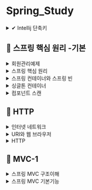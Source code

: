 
# Spring_Study
<details>

<summary> ✔ Intellij 단축키 </summary>
<div markdown="1">

#### Preferences->  `Crtl + Akt + S `
#### refactor -> ` Crtl + Alt + M `
#### getter setter -> `Alt + insert `
#### create new Test -> ` Crtl + Shift + T `
#### static import -> `Alt + Enter `
#### 변수 이름 한번에 바꾸기 -> ` Shift + F6 `
#### 실행 -> ` Crtl + Shift + F10 `
#### 주석처리 ` Crtl + / `
#### method명 출력  `soutm`
#### 변수명 출력  `sout`
#### 코드복사  'Crtl + d'
#### 바로 다음줄로  'Crtl + Shift + Enter'
#### 인라인 ``

</div>
</details>

## 📒 스프링 핵심 원리 -기본

<details>

<summary> 회원관리예제 </summary>
<div markdown="1">

## 📕 회원관리 예제 - 백엔드 개발
- 비즈니스 요구사항 정리
- 회원 도메인과 리포지토리 만들기
- 회원 리포지토리 테스트 케이스 작성
- 회원 서비스 개발
- 회원 서비스 테스트

#### 💡 비즈니스 요구사항 정리
- 데이터: 회원ID, 이름
- 기능: 회원 등록, 조회
- 아직 데이터 저장소가 선정되지 않음

- 아직 데이터 저장소가 선정되지 않아서, 우선 인터페이스로 구현 클래스를 변경할 수 있도록 설계

#### 1️⃣ 회원 도메인과 리포지토리 만들기
##### 회원 객체
[SourceCode](src/main/java/hello/hellospring/domain/Member.java)

##### 회원 리포지토리 인터페이스
[SourceCode](src/main/java/hello/hellospring/repository/MemberRepository.java)

##### 회원 리포지토리 메모리 구현체
[SourceCode](src/main/java/hello/hellospring/repository/MemoryMemberRepository.java)

#### 2️⃣ 회원 리포지토리 테이스 케이스 작성
- JUnit이라는 프레임워크로 테스트를 실행

##### 회원 리포지토리 메모리 구현체 테스트

` src/test/java ` 하위 폴더를 생성.

[SourceCode](src/test/java/hello/hellospring/repository/MemoryMembeRepositoryTest.java)

##### ` @AfterEach `
- 한번에 여러 테스트를 실행하면 메모리 DB에 직전 테스트의 결과가 남아 다음 테스트가 실패할 가능성이 있다.
- 각 테스트가 종료될때 마다 메모리 DB에 저장된 데이터를 삭제한다.
- 테스트는 각각 독립적으로 실행되어야 한다. 테스트 순서에 의존관계가 있는 것은 좋은 테스트가 아니다.

#### 3️⃣ 회원 서비스 개발
[SourceCode](src/main/java/hello/hellospring/service/MemberService.java)

#### 4️⃣ 회원서비스 테스트
- 기존에는 회원 서비스가 메모리 회원 리포지토리를 직접 생성하게함.

``` JAVA
public class MemberService {
  private final MemberRepository memberRepository = new MemoryMemberRepository();
}
```

- 회원 서비스 코드를 DI 가능하게 변경.

``` JAVA
public class MemberService {
    private final MemberRepository memberRepository;
    public MemberService(MemberRepository memberRepository) {
        this.memberRepository = memberRepository;
    }
 ...
}
```

##### 회원 서비스 테스트
[SourceCode](src/test/java/hello/hellospring/service/MemberServiceTest.java)

##### ` @AfterEach `
- 각 테스트 실행전에 호출.
- 테스트가 서로 영향이 없도록 항상 새로운 객체를 생성하고, 의존관계도 새로 맺어준다.

## 📒 스프링 빈과 의존관계

- 컴포넌트 스캔과 자동 의존관계 설정
- 자바 코드로 직접 스프링 빈 등록하기

- 생성자에 `@Autowired`가 있으면 스프링이 연관된 객체를 스프링 컨테이너에서 찾아서 넣어준다.
  - DI: 객체 의존관계를 외부에서 넣어주는 거, 의존성 주입
  
 > HelloController는 스프링이 제공하는 컨트롤러여서 스프링 빈으로 자동 등록된다.
 > `@Controller`가 있으면 자동 등록됨
 
 #### 스프링 빈을 등록하는 2가지 방법
 - 컴포넌트 스캔과 자동 의존관계 설정
 - 자바 코드로 직접 스프링 빈 등록하기
 
 #### 컴포넌트 스캔 원리
 - `@Componet` 애노테이션이 있으면 스프링 빈으로 자동 등록된다.
 - `@Controller` 컨트롤러가 스프링 빈으로 자동 등록된 이유도 컴포넌트 스캔때문이다.
 
- `@Component`를 포함하는 다음 애노테이션도 스프링 빈으로 자동 등록된다.
    - `@Controller`
    - `@Service`
    - `@Repository`
    
   
## 📗 회원 관리 예제- 웹 MVC 개발

- 회원 웹 기능 - 홈 화면 추가
- 회원 웹 기능 - 등록
- 회원 웹 기능 - 조회

#### 1️⃣ 회원 웹 기능 - 홈 화면 추가
- 홈 컨트롤러 추가

[SourceCode](src/main/java/hello/hellospring/controller/HomeController.java)

- 회원 관리용 홈

[SourceCodde](src/main/resources/templates/home.html)

> 컨트롤러가 정적 파일보다 우선순위가 높다.

#### 2️⃣ 회원 웹 기능 - 등록, 조회

- 회원 등록, 조회 폼 컨트롤러

[SourceCode](src/main/java/hello/hellospring/controller/MemberController.java)

- 회원 등록 폼 HTML

[SourceCode](src/main/resources/templates/members/createMemberForm.html)

- 회원 리스트 HTML
[SourceCode](src/main/resources/templates/members/memberList.html)

## 📘 AOP
- AOP가 필요한 상황
> ex) 모든 메소드의 호출 시간을 측정하고 싶은경우

![image](https://user-images.githubusercontent.com/87464750/178098701-7b8dddbd-538d-4010-91b2-733e2d0b8ead.png)

💡 문제
- 회원가입 회원 조회에 시간을 측정하는 기능은 핵심 관심 사항이 아니다.
- 시간을 측정하는 로직은 공통 관심 사항이다.
- 시간을 측정하는 로직과 핵심 비즈니스의 로직이 섞여서 유지보수가 어렵다.
- 시간을 측정하는 로직을 별도의 공통 로직으로 만들기 매우 어렵다.
- 시간을 측정하는 로직을 변경할 때 모든 로직을 찾아가면서 변경해야 한다.

### AOP 적용
- AOP: Aspect Oriented Programming
- 공통 관심 사함 VS 핵심 관심 사항 분리

![image](https://user-images.githubusercontent.com/87464750/178098776-00c888de-8b5b-49c1-a897-8e27f8b9a2b7.png)

💡 해결
- 회원가입, 회원 조회 등 핵심 관심사항과 시간을 측정하는 공통 관심 사항을 분리한다.
- 시간을 측정하는 로직을 별도의 공통 로직으로 만들었다.
- 핵심 관심 사항을 깔끔하게 유지할 수 있다.
- 변경이 필요하면 이 로직만 변경하면 된다.
- 원하는 적용 대상을 선택할 수 있다.

### 스프링의 AOP 동작 방식 설명
#### AOP 적용 전 의존관계
![image](https://user-images.githubusercontent.com/87464750/178098893-774f41cf-b738-49d4-ba2b-fc4d2213b239.png)

#### AOP 적용 후 의존관계
![image](https://user-images.githubusercontent.com/87464750/178098909-766e8001-919b-4890-a04f-e507bf1fa265.png)

#### AOP 적용 전 전체 그림
![image](https://user-images.githubusercontent.com/87464750/178098921-90c6c214-4cc0-47f9-97f9-1403f4b1f625.png)

#### AOP 적용 후 전체 그림
![image](https://user-images.githubusercontent.com/87464750/178098934-a992a071-6cac-482c-8a37-d324b7f51dbb.png)

> 실제 Proxy가 주입되는지 콘솔에 출력해서 확인하기


</div>
</details>

<details>

<summary>  스프링 핵심 원리 </summary>
<div markdown="1">

<details>
  <summary> 💡 스프링이란? </summary>
  <div markdonw = "2">
  
### 스프링 프레임워크
- `핵심 기술` : 스프링 DI 컨테이너, AOP, 이벤트, 기타
- `웹 기술` : 스프링 MVC, 스프링 WebFlux
- `데이터 접근 기술` : 트랜잭션, JDBC, ORM 지원, XML 지원
- `기술 통합` : 캐시, 이메일, 원격접근, 스케줄링
- `테스트` : 스프링 기반 테스트 지원
- `언어` : 코틀린, 그루비
- 최근에는 스프링 부트를 통해서 스프링 프레임워크의 기술들을 편라하게 사용

### 스프링 부트
- 스프링을 편리하게 사용할 수 있도록 지원, 최근에는 기본으로 사용
- 단독으로 실행할 수 있는 스프링 애플리케이션을 쉽게 생성
- Tomcat 같은 웹 서버를 내장해서 별도의 웹 서버를 설치하지 않아도 됨
- 손쉬운 빌드 구성을 위한 starter 종속성 제공
- 스프링과 3rd parth(외부) 라이브러리 자동 구성
- 메트릭, 상태 확인, 외부 구성 같은 프로덕션 준비 기능 제공
- 관례에 의한 간결한 설정

### 스프링의 핵심
- 스프링은 자바 언어 기반의 프레임워크
- 자바 언어의 가장 큰 특징 
      - 객체 지향 언어
- 스프링은 객체 지향 언어가 가진 강력한 특성을 살려내는 프레임워크
- 스프링은 좋은 객체 지향 애플리케이션을 개발할 수 있게 도와주는 프레임워크

### 스프링과 객체 지향
- 다형성이 가장 중요하다
- 스프링은 다형성을 극대화해서 이용할 수 있게 도와준다.
- 스프링에서 이야기하는 제어의 역전(IoC), 의존관계 주입(DI)은 다형성을 활용해서 역할과 구현을 편리하게 다룰 수 있도록 지원한다.
- 스프링을 사용하면 구현을 편리하게 변경할 수 있다.

  </div>
</details>

<details>
  <summary> 💡 SOLID </summary>
  <div markdonw = "2">
  
## SOLID
- 클린코드로 유명한 로버트 마틴이 좋은 객체 지향 설계의 5가지 원칙을 정리

```
SRP: 단일 책임 원칙(single responsibility principle)
OCP: 개방-폐쇄 원칙 (Open/closed principle)
LSP: 리스코프 치환 원칙 (Liskov substitution principle)
ISP: 인터페이스 분리 원칙 (Interface segregation principle)
DIP: 의존관계 역전 원칙 (Dependency inversion principle) 
```

### 1️⃣ SRP 단일 책임 원칙
- 한 클래스는 하나의 책임만 가져야 한다.
- 하나의 책임이라는 것은 모호하다.
    - 클 수 있고, 작을 수 있다.
    - 문맥과 상황에 따라 다르다.
- 중요한 기준은 변경이다. 변경이 있을때 파급효과가 적으면 단일 책임 원칙을 잘 따른 것
> ex) UI 변경, 객체의 생성과 사용을 분리

### 2️⃣ OCP 개방-폐쇄 원칙
- 소프트웨어 요소는 확장에는 열려 있으나 변경에는 닫혀 있어야 한다.
- 다형성을 활용.
- 인터페이스를 구현한 새로운 클래스 하나 만들어서 새로운 기능을 구현.
- 역할과 구현의 분리 생각.

``` JAVA
public class MemberService {
  private MemberRepository memberRepository = new MemoryMemberRepository();
}
```

``` JAVA
public class MemberService {
// private MemberRepository memberRepository = new MemoryMemberRepository();
   private MemberRepository memberRepository = new JdbcMemberRepository();
}
```

❗ 문제점
- MemberService 클라이언트가 구현 클래스를 직접 선택
    - MemberRepository m = new MemoryMemberRepository(); //기존 코드
    - MemberRepository m = new JdbcMemberRepository(); //변경 코드
- 구현 객체를 변경하려면 클라이언트 코드를 변경해야 한다.
- 다형성을 사용했지만 OCP 원칙을 지킬 수 없다.
- 해결방법: 객체를 생성하고, 연관관계를 맺어주는 별도의 조립, 설정자가 필요하다.

### 3️⃣ LSP 리스크프 치환 원칙
- 프로그램의 객체는 프로그램의 정확성을 깨뜨리지 않으면서 하위 타입의 인스턴스로 바꿀 수 있어야 한다.
- 다형성에서 하위 클래스는 인터페이스 규약을 다 지켜야 한다는 것, 다형성을 지원하기 위한 원칙, 인테페이스를 구현한 구현체는 믿고 사용하려면 이 원칙이 필요.
> ex) 자동차 인터페이스의 엑셀은 앞으로 가라는 기능, 뒤로 가게 구현하면 LSP 위반, 느리더라도 앞으로 가야함.

### 4️⃣ ISP 인터페이스 분리 원칙
- 특정 클라이언트를 위한 인터페이스 여러 개가 범용 인터페이스 하나보다 낫다.
- 자동차 인터페이스 -> 운전 인터페이스, 정비 인터페이스로 분리
- 사용자 클라이언트 -> 운전자 클라이언트, 정비사 클라이언트로 분리
- 분리하면 정비 인터펭스 자체가 변해도 운전자 클라이언트에 영향을 주지 않음
- 인터페이스가 명확해지고, 대체 가능성이 높아진다.

### 5️⃣ DIP 의존관계 역전 원칙
- 프로그래머는 `추상화에 의존해야지, 구체화에 의존하면 안된다.` 의존성 주입은 이 원칙을 따르는 방법 중 하나이다.
- 구현 클래스에 의존하지 말고, 인터페이스에 의존.

❗ DIP 위반
- OCP에서 설명한 MemberService는 인터페이스에 의존하지만, 구현 클래스도 동시에 의존한다.
- 위반

## ✔ 정리
- 객체 지향의 핵심은 다형성
- 다형성만으로는 쉽게 부품을 갈아 끼우듯이 개발할 수 없다.
- 다형성만으로는 구현 객체를 변경할 때 클라이언트 코드도 함께 변경된다.
- 다형성만으로는 OCP, DIP를 지킬 수 없다.
- 뭔가 더 필요하다.

#### 스프링
- 스프링은 다음 기술로 OCP, DIP를 가능하게 지원
  - DI 의존관계, 의존성 주입
  - DI 컨테이너 제공
- 클라이언트 코드 변경업쇼이 기능 확장
- 쉽게 부품을 교체하듯 개발가능

  </div>
</details>
  

</div>
</details>

<details>

<summary>  스프링 컨테이너와 스프링 빈 </summary>
<div markdown="1">

## 스프링 컨테이너 생성

``` JAVA
//스프링 컨테이너 생성
ApplicationContext applicationContext = new AnnotationConfigApplicationContext(AppConfig.class);
```

- `ApplicationContext`를 스프링 컨테이너라 한다.
- `ApplicationContext`는 인터페이스다.
- 스프링 컨테이너는 XML을 기반으로 만들 수 있고, 애노테이션 기반의 자바 설정 클래스로 만들 수 있다.
- [AppConfig](core/src/main/java/hello/core/AppConfig.java)를 사용했던 방식이 애노테이션 기반의 자바 설정 클래스로 스프링 컨테이너를 만든것이다.

> 스프링 컨테이너를 부를 때 `BeanFactory`, `ApplicationContext`로 구분해서 이야기한다. 일반적으로 `ApplicationContext`를 스프링 컨테이너라고 한다.

## 스프링 컨테이너의 생성 과정
#### 1️⃣ 스프링 컨테이너 생성

![image](https://user-images.githubusercontent.com/87464750/180954942-529ce696-5144-45aa-a63f-b770c7d60214.png)

- `new AnnotationConfigApplicationContext(AppConfig.class)`
- 스프링 컨테이너를 생성할 때는 구성 정보를 지정해주어야 한다.
- 여기서는 `AppConfig.class`를 구성 정보로 지정했다.

#### 2️⃣ 스프링 빈 등록

![image](https://user-images.githubusercontent.com/87464750/180955502-f7bebbbc-c389-4674-b186-15aa8b8e71e3.png)

- 스프링 컨테이너는 파라미터로 넘어온 설정 클래스 정보를 사용해서 스프링 빈을 등록한다.

##### 빈 이름
- 빈 이름은 메서드 이름을 사용한다.
- 빈 이름을 직접 부여할수도 있다.
   - ` @Bean(name = "직접 부여할 이름") `
 
❗ 주의: 빈 이름은 항상 다른 이름을 부여해야 한다. 같은 이름을 부여하면, 다른 빈이 무시되거나, 기존 빈을 덮어버리거나 설정에 따라 오류가 발생한다.

#### 3️⃣ 스프링 빈 의존관계 설정 - 준비

![image](https://user-images.githubusercontent.com/87464750/180956281-7ee456c1-9fea-4aa7-84db-c05b16249ad9.png)

#### 4️⃣ 스프링 빈 의존관계 설정 - 완료

![image](https://user-images.githubusercontent.com/87464750/180956377-78caf41e-4b05-4901-8553-ec8e1fb6e236.png)

- 스프링 컨테이너는 설정 정보를 참고해서 의존관계를 주입(DI)한다.
- 단순히 자바 코드를 호출하는 것 같지만, 차이가 있다.

> 스프링 빈을 생성하고, 주입하는 단계가 나누어져 있다. 그런데 이렇게 자바 코드로 스프링 빈을 등록하면 생성자를 호출하면서 의존관계 주입도 한번에 처리된다. 

## 빈 조회
#### 1️⃣ 컨테이너에 등록된 빈 조회
#### 모든 빈 출력하기
- 실행하면 스프링에 등록된 모든 빈 정보를 출력할 수 있다.
- `ac.getBeanDefinitionNames`: 스프링에 등록된 모든 빈 이름을 조회한다.
- `ac.getBean()`: 빈 이름으로 빈 객체(인스턴스)를 조회한다.

#### 애플리케이션 빈 출력하기
- 스프링이 내부에서 사용하는 빈은 제외하고, 내가 등록한 빈만 출력
- 스프링이 내부에서 사용하는 빈은 `getRole()`로 구분할 수 있다.
    - `ROLE_APPLICATION`: 일반적으로 사용자가 정의한 빈
    - `ROLE_INFRASTRUCTURE`: 스프링이 내부에서 사용하는 빈
    
#### 2️⃣ 스프링 빈 조회 -기본
#### 스프링 컨테이너에서 스프링 빈을 찾는 가장 기본적인 조회 방법
- `ac.getBean(빈이름, 타입)`
- `ac.getBean(타입)`
#### 조회 대상 스프링 빈이 없으면 예외 발생
- `NoSuchBeanDefinitionException: No bean named 'XXXX' available

[예제코드](core/src/test/java/hello/core/beanfind/ApplicationContextBasicFindTest.java)

> 구체 타입으로 조회하면 변경시 유연성이 떨어진다.

#### 3️⃣ 스프링 빈 조회 - 동일한 타입이 둘 이상
- 타입으로 조회시 같은 타입의 스프링 빈이 둘 이상이면 오류가 발생한다.
    - 빈이름을 지정
- `ac.getBeanOfType()`을 사용하면 해당 타입의 모든 빈을 조회할 수 있다.

[예제코드](core/src/test/java/hello/core/beanfind/ApplicationContextSameBeanFindTest.java)

#### 4️⃣ 스프링 빈 조회 - 상속관계
- 부모 타입으로 조회하면, 자식 타입도 함께 조회한다.
- 그래서 모든 자바 객체의 최고 부모인 `Object` 타입으로 조회하면, 모든 스프링 빈을 조회한다.

![image](https://user-images.githubusercontent.com/87464750/180959446-881e33e5-3221-4fe0-9814-b01e5c4b351a.png)

[예제코드](core/src/test/java/hello/core/beanfind/ApplicationContextExtendsFindTest.java)

## BeanFactory와 ApplicationContext
![image](https://user-images.githubusercontent.com/87464750/180959790-b12c67d7-87a7-40e8-b441-9249d1d1cf0d.png)

#### BeanFactory
- 스프링 컨테이너의 최상위 인터페이스다.
- 스프링 빈을 관리하고 조회하는 역할을 담당한다.
- `getBean()`을 제공한다.
- 지금까지 우리가 사용했던 대부분의 기능은 BeanFactory가 제공하는 기능이다.

#### ApplicationContext
- BeanFactory 기능을 모다 상속받아서 제공한다.
- 빈을 관리하고 검색하는 기능을 BeanFactory가 제공해주는, 그 둘의 차이는?
- 애플리케이션을 개발할 때는 빈을 관리하고 조회하는 기능은 물론이고, 수 많은 부가기능이 필요하다.

`ApplicationContext`가 제공하는 부가기능
  
![image](https://user-images.githubusercontent.com/87464750/180960514-267a8150-d995-40f3-ab9f-0014f6da1dfd.png)

- 메시지소스를 활용한 국제화 기능
    > 한국에서 들어오면 한국어로, 영어권에서 들어오면 영어로 출력
- 환경변수
    > 로컬, 개발, 운영등을 구분해서 처리
- 애플리케이션 이벤트
    > 이벤트를 발생하고 구독하는 모델을 편리하게 지원
- 편리한 리소스 조회
    > 파일, 클래스패스, 외부 등에서 리소스를 편리하게 조회
    
### 💡 정리
- ApplicationContext는 BeanFactory의 기능을 상속받는다.
- ApplicationContext는 빈 관리기능 + 편리한 부가 기능을 제공한다.
- BeanFactory를 직접 사용할 일은 거의 없다. 부가기능이 포함된 ApplicationContext를 사용한다.
- BeanFactory나 ApplicationContext를 스프링 컨테이너라 한다.


  </div>
</details>

<details>

<summary>  싱글톤 컨테이너 </summary>
<div markdown="1">



#### ❗ `싱글톤 패턴` 문제점
- 싱글톤 패턴을 구현하는 코드 자체가 많이 들어간다.
- 의존관계상 클라이언트가 구체 클래스에 의존한다. -> DIP 위반
- 클라이언트가 구체 클래스에 의존해서 OCP 원칙을 위반할 가능성이 높다.
- 테스트하기가 어렵다.

## 싱글톤 컨테이너
- 스프링 컨테이너는 싱글톤 패턴을 적용하지 않아도, 객체 인스턴스를 싱글톤으로 관리한다.
    - 컨테이너는 객체를 하나만 생성해서 관리.
- 스프링 컨테이너는 싱글톤 컨테이너 역할을 한다.
    - 싱글톤 객체를 생성하고 관리하는 기능을 싱글톤 레지스트리라 한다.
- 스프링 컨테이너의 이런 기능 덕분에 싱글톤 패턴의 모든 단점을 해결하면서 객체를 싱글톤으로 유지할 수 있다.
    - 싱글톤 패턴을 위한 지저분한 코드가 들어가지 않아도 된다
    - DIP, OCP, 테스트, private 생성자로 부터 자유롭게 싱글톤을 사용할 수 있다.
    
 #### 싱글톤 컨테이너 적용 후
 ![image](https://user-images.githubusercontent.com/87464750/181879242-6397b806-31a6-4201-a1bf-ddd69b06111d.png)

> 참고: 스프링 기본 빈 등록 방식은 싱글톤이지만, 싱글톤 방식만 지원하는 것은 아니다. 요청할때 마다 새로운 객체를 생성해서 반환하는 기능도 제공한다.

### ❗ 싱글톤 방식의 주의점
- 싱글톤 패턴이든, 스프링 같은 싱글톤 컨테이너를 사용하든, 객체 인스턴스를 하나만 생성해서 공유하는 싱글톤 방식은 여러 클라이언트가 하나의 객체 인스턴스를 공유하기 때문에 싱글톤 객체는 상태를 stateful하기 설계하면 안된다.
- stateless로 설계해야 한다.
    - 특정 클라이언트에 의존적인 필드가 있으면 안된다.
    - 특정 클라이언트가 값을 변경할 수 있는 필드가 있으면 안된다.
    - 가급적 읽기만 가능해야 한다.
    - 필드 대신에 자바에서 공유되지 않는 지역변수, 파라미터, ThreadLocal 등을 사용해야 한다.
- 스프링 빈의 필드에 공유 값을 설정하면 정말 큰 장애가 발생할 수 있다.

## @Configuration과 바이트코드
- `@Configuration`을 붙이면 바이트코드를 조작하는 CGLIB 기술을 사용해서 싱글톤을 보장.

![image](https://user-images.githubusercontent.com/87464750/181879475-811d6b03-a81b-40ef-a6c7-4de5f96c1426.png)

- 임의의 다른 클래스가 싱글톤이 보장되도록 해줌.


``` JAVA
@Bean
public MemberRepository memberRepository() {
 
 if (memoryMemberRepository가 이미 스프링 컨테이너에 등록되어 있으면?) {
      return 스프링 컨테이너에서 찾아서 반환;
 } else { //스프링 컨테이너에 없으면
      기존 로직을 호출해서 MemoryMemberRepository를 생성하고 스프링 컨테이너에 등록
       return 반환
   }
}
```
- @Bean 이 붙은 메서드마다 이미 스프링 빈이 존재하면 존재하는 빈을 반환하고, 스프링 빈이 없으면 생성해서 스프링 빈으로 등록하고 반환하는 코드가 동적으로 만들어진다.
- 덕분에 싱글톤이 보장된다.

#### ❓ `@Configuration`을 적용하지 않고, `@Bean`만 적용하면?
- 스프링 빈으로 등록되지만, 싱글톤을 보장하지 않는다.
    - 의존관계 주입이 필요해서 메서드를 직접 호출할 때 싱글톤을 보장하지 않는다.

  </div>
</details>

<details>

<summary>  컴포넌트 스캔 </summary>
<div markdown="1">

## 컴포넌트 스캔과 의존관계 자동주입

</br>등록해야 할 스프링 빈이 수십, 수백개가 되면 일일이 등록하기 귀찮고, 설정 정보도 커지고, 누락하는 문제도 발생한다.
그래서 스프링은 설정 정보가 없어도 자동으로 스프링 빈을 등록하는 컴포넌트 스캔이라는 기능을 제공한다.
또, 의존관계도 자동으로 주입하는 `@Autowired` 라는 기능도 제공한다.

[AutoAppConfig](core/src/main/java/hello/core/AutoAppConfig.java)

- 컴포넌트 스캔을 사용하려면 먼저 `@Componentscan` 을 설정 정보에 붙여주어야 한다.
- 기존의 [AppConfig](core/src/main/java/hello/core/AppConfig.java) 와는 다르게 @Bean으로 등록한 클래스가 하나도 없다.

> 참괴 컴포넌트 스캔을 사용하면 `@Configuration`이 붙은 설정 정보도 자동으로 등록되기 때문에, </br> AppConfig, TestConfig 등 앞서 만들어두었던 설정 정보도 함께 등록되고, 실행되어 버린다. </br> 그래서 `excludeFilters`를 이용해서 설정정보는 컴포넌트 스캔 대상에서 제외한다. 보통 설정 정보를 컴포넌트 스캔 대상에서</br> 제외하지는 않지만, 기존 예제 코드를 최대한 남기고 유지하기 위해서 이 방법을 선택

- 컴포넌트 스캔은 이름 그대로 `@Component` 애노테이션이 붙은 클래스를 스캔해서 스프링 빈으로 등록한다.

> `@Configuration`이 컴포넌트 스캔의 대상이 된 이유도 `@Configuration` 소스코드를 열어보면 `@Component` 애노테이션이 붙어있기 때문이다.

- 각 클래스가 컴포넌트 스캔의 대상이 되도록 `@Component` 애노테이션을 붙여준다.
- 이전에 [AppConfig](core/src/main/java/hello/core/AppConfig.java) 에서는 `@Bean`으로 직접 설정 정보를 작성했고, 의존관계도 직접 명시했다. 이제는 설정정보 자체가 없기 때문에, 의존관계 주입도 클래스 안에서 해결해야 한다.
- `@Autowired`는 의존관계를 자동으로 주입해준다.
- `@Autowired`를 사용하면 생성자에서 여러 의존관계도 한번에 주입 받을 수 있다.

#### 1️⃣ @ComponentScan
![image](https://user-images.githubusercontent.com/87464750/181229541-c80cd20e-5b20-420f-a0db-48f1ba63a69c.png)

- `@ComponentScan`은 `@Component`가 붙은 모든 클래스를 스프링 빈으로 등록한다.
- 이때 스프링 빈의 기본 이름은 클래스명을 사용하되 맨 앞글자만 소문자를 사용한다.
    - 빈 이름 기본 전략: MemberServiceImol 클래스 -> memberServiceImpl
    - 빈 이름 직접 지정: 만약 스프링 이름을 직접 지정하고 싶으면 `@Component("memberService2)` 이런식으로 부여하면 된다.
    
#### 2️⃣ @ Autowired 의존관계 자동 주입
![image](https://user-images.githubusercontent.com/87464750/181230105-09acb29e-ddf2-4fed-af29-0401646eef4f.png)

- 생성자에서 `@Autowrired` 를 지정하면, 스프링 컨테이너가 자동으로 해당 스프링 빈을 찾아서 주입한다.
- 이때 기본 조회 전략은 타입이 같은 빈을 찾아서 주입한다.
    - `getBean(MemberRepository.class)` 와 동일하다고 이해하면 됨.
    
![image](https://user-images.githubusercontent.com/87464750/181230368-16c24039-d5af-47f7-a31a-798c8f9a8a7e.png)

- 생성자에 파라미터가 많아도 다 찾아서 자동으로 주입한다.

## 탐색 위치와 기본 스캔 대상
#### 탐색할 위치와 기본 스캔 대상

##### 탐색할 패키지의 시작 위치 지정
- 모든 자바 클래스를 다 컴포넌트 스캔하면 시간이 오래 걸린다. 그래서 꼭 필요한 위치부터 탐색하도록 시작 위치를 지정할 수 있다.

``` JAVA
@ComponentScan(
 basePackages = "hello.core",
}
```

- `basePakages`: 탐색할 패키지의 시작 위치를 지정한다. 이 패키지를 포함해서 하위 패키지를 모두 탐색한다.
    - `basePackages = {"hello.core", "hello.service"}` 이렇게 여러 시작 위치를 지정할 수도 있다.
- `basePackageClasses`: 지정한 클래스의 패키지를 탐색 시작 위치로 지정한다.
- 만약 지정하지 않으면 `@ComponentScan`이 붙은 설정 정보 클래스의 패키지가 시작 위치가 된다.

##### ✔ 권장하는 방법
- 패키지 위치를 지정하지 않고, 설정 정보 클래스의 위치를 프로젝트 최상단에 두는 것.

#### 컴포넌트 스캔 기본 대상
- 컴포넌트 스캔은 `@Component` 뿐만 아니라 다음과 같은 내용도 추가로 대상에 포함된다.
    - `@Component`: 컴포넌트 스캔에서 사용
    - `@Controller`: 스프링 MVC 컨트롤러에서 사용
    - `@Service`: 스프링 비즈니스 로직에서 사용
    - `@Reposiotry`: 스프링 데이터 접근 계층에서 사용
    - `@Configuration`: 스프링 설정 정보에서 사용 
    
## 필터
- `includeFilters` : 컴포넌트 스캔 대상을 추가로 지정한다.
- `excludeFilter`s : 컴포넌트 스캔에서 제외할 대상을 지정한다

#### FilterType 옵션
FilterType은 5가지 옵션이 있다.
- `ANNOTATION`: 기본값, 애노테이션을 인식해서 동작한다.
    - ex) `org.example.SomeAnnotation`
- `ASSIGNABLE_TYPE`: 지정한 타입과 자식 타입을 인식해서 동작한다.
    - `ex) org.example.SomeClass`
- `ASPECTJ`: AspectJ 패턴 사용
    - `ex) org.example..*Service+`
- `REGEX`: 정규 표현식
    - `ex) org\.example\.Default.*`
- `CUSTOM`: TypeFilter 이라는 인터페이스를 구현해서 처리
    - `ex) org.example.MyTypeFilter`
    

  </div>
</details>

## 📘 HTTP
<details>

<summary> 인터넷 네트워크 </summary>
<div markdown="1">

## 📑 IP - 인터넷 프로트콜 역할
- 지정한 IP 주소(IP Address)에 데이터 전달
- 패킷(Packet)이라는 통신 단위로 데이터 전달

#### ❗ IP 프로토콜의 한계
##### 비연결성
- 패킷을 받을 대상이 어뵤거나 서비스 불능 상태여도 패킷 전송
##### 비신뢰성
- 중간에 패킷이 사라진다면?
- 패킷이 순서대로 오지 않는다면?
##### 프로그램 구분
- 같은 IP를 사용하는 서버에서 통신하는 애플리케이션이 둘 이상이면

## 📑 TCP, UDP
#### 인터넷 프로토콜 스택의 4계층
![image](https://user-images.githubusercontent.com/87464750/181905401-94c8f005-8da1-49fd-8b94-878e0cda0b66.png)

#### 프로토콜 계층
![image](https://user-images.githubusercontent.com/87464750/181905419-e1eaa3c2-fd00-4392-aa3d-79fdd9f2573c.png)

#### TCP 특징 - 전송 제어 프로토콜(Transmission Control Protocol)
- 연결지향: TCP 3 way handshake(가상 연결)
- 데이터 전달 보증
- 순서 보장
- 신뢰할 수 있는 프로토콜

#### UDP 특징 - 사용자 데이터그램 프로토콜(User Datagram Protocol)
- 연결지향 = TCP 3 way handshake X
- 데이터 전달 보증  X
- 순서 보장 X
- 데이터 전달 및 순서가 보장되지 않지만, 단순하고 빠름
- ✔ 정리
    - IP 와 거의 같다. + PORT + 체크섬 정도만 추가
    - 애플리케이션에서 추가 작업 필요
    
## 📑 PORT - 같은 IP 내에서 프로세스 구분

#### PORT
- 0~ 65535 할당 가능
- 0~1023: 잘 알려진 포트, 사용하지 않는 것이 좋음
- FRP -20,21
- TELNET -23
- HTTP - 80
- HTTPS - 443

## 📑 DNS
- IP는 기억하기 어렵다.
- IP는 변경될 수 있다.

#### DNS - 도메인 네임 시스템
- 도메인 명을 IP 주소로 변환

![image](https://user-images.githubusercontent.com/87464750/181905685-da34dea0-72c3-4e6b-9397-e0c8f5e77413.png)


  </div>
</details>

<details>
<summary> URI와 웹 브라우저 </summary>
<div markdown="1">

![image](https://user-images.githubusercontent.com/87464750/181905720-b08e46f7-0788-4611-b74f-a4b092432026.png)

## 📑 URI
#### 단어 뜻
- Uniform: 리소스 식별하는 통일된 방식
- Resource: 자원, URI로 식별할 수 있는 모든 것(제한없음)
- Identifier: 다른 항목과 구분하는데 필요한 정보

## 📑 URL, URN
####  단어 뜻
- URL - Locator: 리소스가 있는 위치를 지정
- URN - Name: 리소스에 이름을 부여
    - 위치는 변할 수 있지만, 이름은 변하지 않는다.
    - URN 이름만으로 실제 리소스를 찾을 수 있는 방법이 보편화 되지 않음
    
#### URL 전체 문법
• scheme://[userinfo@]host[:port][/path][?query][#fragment]

• https://www.google.com:443/search?q=hello&hl=ko

- 프로토콜(https)
- 호스트명(www.google.com)
- 포트 번호(443)
- 패스(/search)
- 쿼리 파라미터(q=hello&hl=ko)

### URL - scheme

• `scheme`://[userinfo@]host[:port][/path][?query][#fragment]

• `https`://www.google.com:443/search?q=hello&hl=ko

- 주로 프로토콜 사용
- 프로토콜: 어떤 방식으로 자원에 접근할 것인가 하는 약속 규칙
    - ex) http, https, ftp 등등
- http는 80포트, https는 443 포트를 주로 사용, 포트는 생략 가능
- https는 http에 보안이 추가된것(HTTP Secure)

### URL - userinfo
• scheme://`[userinfo@]`host[:port][/path][?query][#fragment]

• https://www.google.com:443/search?q=hello&hl=ko

- URL에 사용자 정보를 포함해서 인증
- 거의 사용하지 않음

### URL - host
• scheme://[userinfo@]`host`[:port][/path][?query][#fragment]

• https://`www.google.com`:443/search?q=hello&hl=ko

- 호스트명
- 도메인명 또는 IP 주소를 직접 사용가능

### URL - PORT
• scheme://[userinfo@]host`[:port]`[/path][?query][#fragment]

• https://www.google.com`:443`/search?q=hello&hl=ko

- 포트
- 접속 포트
- 일반적으로 생략, 생략시 http는 80, https는 443

### URL - path
• scheme://[userinfo@]host[:port]`[/path]`[?query][#fragment]

• https://www.google.com:443/`search`?q=hello&hl=ko

- 리소스 경로(path), 계층적 구조
- ex)
    -  /home/file1.jpg
    -  /members
    -  /members/100, /items/iphone12
    
### URL - query
• scheme://[userinfo@]host[:port][/path]`[?query]`[#fragment]

• https://www.google.com:443/search`?q=hello&hl=ko`

- key = value 형태
- ?로 시작, &로 추가 가능 ?keyA=valueA&keyB=valueB
- query parameter, query string 등으로 불림, 웹서버에 제공하는 파라미터, 문자 형태

### URL - fragment
• scheme://[userinfo@]host[:port][/path][?query]`[#fragment]`

• https://docs.spring.io/spring-boot/docs/current/reference/html/getting-started.html`#getting-started-introducing-spring-boot`

- fragment
- html 내부 북마크 등에 사용
- 서버에 전송하는 정보 아님

  </div>
</details>

<details>
<summary> HTTP </summary>
<div markdown="1">

<details>
  <summary> 1️⃣ 기본 </summary>
  <div markdonw = "2">

### HTTP 특징
- 클라이언트 서버 구조
- 무상태 프로토콜(stateless), 비연결성
- HTTP 메시지
- 단순함, 확장가능

### 클라이언트 서버 구조
- Request Response 구조
- 클라이언트는 서버에 요청을 보내고, 응답을 대기
- 서버가 요청에 대한 결과를 만들어서 응답.

![image](https://user-images.githubusercontent.com/87464750/182030364-ee31ee5b-ef95-4c65-aba1-35b0cce023c1.png)

### StateLess - 무상태 프로토콜
- 서버가 클라이언트의 상태를 보존 X
- 장점: 서버 확장성 높은(스케일 아웃)
- 단점: 클라이언트가 추가 데이터 전송

#### ❗ 실무 한계
- 모든것을 무상태로 설계할 수 있는 경우도 있고 없는 경우도 있다.
- 무상태
    - ex) 로그인이 필요없는 단순한 서비스 소개 화면
- 상태유지
    - ex) 로그인
- 로그인한 사용자의 경우 로그인 했다는 상태를 서버에 유지
- 일반적으로 브라우저 쿠키와 서버 세션등을 사용해서 상태 유지
- 상태 유지는 최소한만 사용

### 비연결성
- HTTP는 기본이 연결을 유지하지 않는 모델
- 일반적으로 초 단위의 이하의 빠른 속도로 응답
- 1시간 동안 수천명이 서비스를 이용해도 실제 서버에서 동시에 처리하는 요청은 수십개 이하로 매우 작음
- 서버 자원을 매우 효율적으러 사용할 수 있음


  </div>
</details>

<details>
  <summary> 2️⃣ 메서드 </summary>
  <div markdonw = "2">

## 📒 HTTP 메서드
### 주요 메서드
- GET: 리소스 조회
- POST: 요청 데이터 처리, 주로 등록에 사용
- PUT: 리소스를 대체, 해당 리소스가 없으면 생성
- PATCH: 리소스 부분 변경
- DELETE: 리소스 삭제

### 기타 메서드
- HEAD: GET과 동일하지만 메시지 부분을 제외하고, 상태 줄과 헤더만 반환
- OPTIONS: 대상 리소스에 대한 통신 가능 옵션(메서드)을 설명(주로 CORS에서 사용)
- CONNECT: 대상 자원으로 식별되는 서버에 대한 터널을 설정
- TRACE: 대상 리소스에 대한 경로를 따라 메시지 루프백 테스트를 수행

### 📑 GET
- 리소스 조회
- 서버에 전달하고 싶은 데이터는 query(쿼리 파라미터, 쿼리 스트링)를 통해서 전달
- 메시지 바디를 사용해서 데이터를 전달할 수 있지만, 지원하지 않는 곳이 많아서 권장하지 않음

### 📑 POST
- 요청 데이터 처리
- 메시지 바디를 통해 서버로 요청 데이터 전달
- 서버는 요청 데이터를 처리
    - 메시지 바디를 통해 들어온 데이터를 처리하는 모든 기능을 수행
- 주로 전달된 데이터로 신규 리소스 등록, 프로세스 처리에 사용

#### 요청 데이터를 처리하는다는 것?
- HTML 양식에서 입력된 필드와 같은 데이터 블록을 데이터 처리 프로세스에 제공
>ex)HTML FORM에 입력한 정보로 회원 가입, 주문 등에서 사용
- 게시판, 뉴스그룹, 메일링 리스트, 블로그 또는 유사한 기사 그룹에 메시지 게시
> ex) 게시판 글쓰기 댓글 달기
- 서버가 아직 식별하지 않은 새 리소스 생성
>  ex) 신규 주문 생성
- 기존 자원에 데이터 추가
> ex) 한 문서 끝에 내용 추가하기
❗ 이 리소스 URI에 POST 요청이 오면 데이터를 어떻게 처리할지 리소스마다 따로 정해야함 -> 정해진것이 없음

#### ✔ 정리
- 1. 새 리소스 생성(등록)
    - 서버가 아직 식별하지 않은 새 리소스 생성
- 2. 요청 데이터 처리
    - 단순히 데이터를 생성하거나, 변경하는 것을 넘어서 프로세스를 처리해야 하는 경우
        - ex) 주문에서 결제 완료 -> 배달 시작 -> 배달완료 처럼 단순히 값 변경을 넘어 프로세스의 상태가 변경되는 경우
    - POST의 겨로가로 새로운 리소스가 생성되지 않을수도 있음
        - ex)  POST /orders/{orderId}/start-delivery (컨트롤 URI)
- 3. 다른 메서드로 처리하기 애매한 경우
    - ex) JSON으로 조회 데이터를 넘겨야 하는데, GET 메서드를 사용하기 어려운 경우

### 📑 PUT, PATHCH, DELETE
#### PUT
- 리소스가 있으면 대체
- 리소스가 없으면 생성

- ❗ 클라이언트가 리소스를 식별
    - 클라이언트가 리소스 위치를 알고 URI 지정
    - POST와 차이점
    
#### DELETE
- 리소스 제거

## 📒 HTTP 메서드의 속성

![image](https://user-images.githubusercontent.com/87464750/183295046-2bf92b2e-7bda-483a-8919-42d6b193f921.png)


- 안전(Safe Methods)
- 멱등(Idempotent Methods)
- 캐시가능(Cacheable Methods)

### 안전
- 호출해도 리소스를 변경하지 않는다.

### 멱등
- f(f(x)) = f(x)
- 여러번 호출해도 결과가 같다.
- 멱등 메서드
    - GET
    - POST
    - DELETE
- POST는 멱등이 아니다
    - 두 번 호출하면 같은 결제가 중북해서 발생할 수 있다.
    
### 캐시가능
- 응답 결과 리소스를 캐시해서 사용해도 되는가?
- GET, HEAD, POST, PATCH 캐시가능
- 실제로는 GET, HEAD 정도만 캐시로 사용
    - POST, PATCH는 본문 내용까지 캐시 키로 고려해야 하는데, 구현이 쉽지 않음
    
  </div>
</details>

<details>
  <summary> 3️⃣ 메서드 활용 </summary>
  <div markdonw = "2">

### 클라이언트에서 서버로 데이터 전송 -2가지
- 쿼리 파라미터를 통한 데이터 전송
    - GET
    - 주로 정렬 필터(검색어)
- 메시지 바디를 통한 데이터 전송
    - POST, PUT, PATCH
    - 회원 가입, 상품 주문, 리소스 등록, 리소스 변경
    
### 클라이언트에서 서버로 데이터 전송 - 4가지 상황
- 정적 데이터 조회
    - 이미지, 정적 텍스트 문서
 - 동적 데이터 조회
    - 주로 검색, 게시판 목록에서 정렬 필터(검색어)
 - HTML Form을 통한 데이터 전송
    - 회원 가입, 상품 주문, 데이터 변경
 - HTTP API를 통한 데이터 전송
    - 회원 가입, 상품 주문, 데이터 변경
    - 서버 to 서버, 앱 클라이언트, 웹 클라이언트
    
 #### ✏ 정적 데이터 조회
 - 이미지, 정적 텍스트 문서
 - 조회는 GET 사용
 - 정적 데이터는 일반적으로 쿼리 파라미터 없이 리소스 경로로 단순하게 조회 가능
 
 #### ✏ 동적 데이터 조회
 - 주로 검색, 게시판 목록에서 정렬 필터(검색어)
 - 조회 조건을 줄여주는 필터, 조회 결과를 정렬하는 정렬 조건에 주로 사용
 - 조회는 GET 사용
 - GET은 쿼리 파라미터 사용해서 데이터 전달
 
 #### ✏ HTML Form 데이터 전송
 - HTML Form submit시 POST 전송
    - > ex) 회원 가입, 상품 주문, 데이터 변경
 - Content-Type: application/x-www-form-urlencoded 사용
    - form의 내용을 메시지 바디를 통해서 전송(key = value, 쿼리 파라미터 형식)
    - 전송 데이터를 url encoding 처리
        - > ex) abc김 ->abc%EA%B9%80
 - HTML Form은 GET 전송도 가능
 - Content-Type: multipart/form-data
    - 파일 업로드 같은 바이너리 데이터 전송시 사용
    - 다른 종류의 여러 파일과 폼의 내용 함께 전송 가능
 - HTML Form 전소은 GET, POST만 지원
 
 
 #### ✏ HTTP API 데이터 전송
 - 서버 to 서버
    - 백엔드 시스템 통신
 - 앱 클라이언트
    - 아이폰, 안드로이드
 - 웹 클라이언트
    - HTML에서 Form 전송 대신 자바 스크립트를 통한 통신에 사용
    - > ex) React, VueJs 같은 웹 클라이언트와 API 통신
 - POST, PUT, PATCH:메시지 바디를 통해 데이터 전송
 - GET: 조회, 쿼리 파라미터로 데이터 전달
 - Content-Type: application/json을 주로 사용
    -  TEXT, XML, JSON 등등

#### 📑 정리

##### HTTP API - 컬렉션
- POST 기반 등록
- 서버가 리소스 URI 결정
##### HTTP API - 스토어
- PUT 기반 등록
- 클라이언트가 리소스 URI 결정
##### HTML FORM 사용
- 순수 HTML + HTML form 사용
- GET, POST만 지원

  </div>
</details>

<details>
  <summary> 4️⃣ 상태코드 </summary>
  <div markdonw = "2">

#### 상태 코드 - 클라이언트가 보낸 요청의 처리 상태를 응답에서 알려주는 기능
- 1xx(Informational): 요청이 수신되어 처리중
- 2xx(Successful): 요청 정상 처리
- 3xx(Redirection): 요청을 완료하려면 추가 행동이 필요
- 4xx(Client Error): 클라이언트 오류, 잘못된 문법등으로 서버가 요청을 수행할 수 없음
- 5xx(Server Error): 서버 오류, 서버가 정상 요청을 처리하지 못함

#### ✏ 2XX(Successful)- 클라이언트 요청을 성공적으로 처리
- 200(OK): 요청 성공
- 201(Created): 요청 성공해서 새로운 리소스가 생성됨
- 202(Accepted): 요청이 접수되었으나 처리가 완료되지 않음
- 204(No Content): 서버가 요청을 성공적으로 수행했지만, 응답 페이로드 본문에 보낼 데이터가 없음

#### ✏ 3XX - 리다이렉션: 요청을 완료하기 위해 유저 에이전트의 추가 조치 필요

#### 영구 리다이렉션 - 301, 308
- 리소스의 URI가 영구적으로 이동
- 원래의 URL를 사용 X, 검색 엔진 등에서도 변경 인지
- 301 Moved Permantly
    - 리다이렉트시 요청 메서드가 GET으로 변하고, 본문이 제거될 수 있음
- 308 Permanent Redirect
    - 301과 기능은 같음
    - 리다이렉트시 요청 메서드와 본문 유지(처음 POST를 보내면 리다이렉트도 POST 유지)
    
#### 일시적인 리다이렉션 - 302, 307, 303
- 리소스의 URI가 일시적으로 변경
- 따라서 검색 엔진 등에서 URL을 변경하면 안됨
- 302 Found
    - 리다이렉트시 요청 메서드가 GET으로 변하고, 본문이 제거될 수 있음
- 307 Temporary Redirect
    - 302와 기능은 같음
    - 리다이렉트시 요청 메서드와 본문 유지(요청 메서드를 변경하면 안된다. MUST NOT)
- 303 See Other
    - 302와 기능은 같음
    - 리다이렉트시 요청 메서드가 GET으로 변경
    

  </div>
</details>

<details>
  <summary> 5️⃣ 쿠키 </summary>
  <div markdonw = "2">
  
### 📑 쿠키
- Set-cookie: 서버에서 클라이언트로 쿠키 전달(응답)
- Cookie: 클라이언트가 서버에서 받은 쿠키를 저장하고, HTTP 요청시 서버로 전달

- > ex) set-cookie: sessionId=abcde1234; expires=Sat, 26-Dec-2020 00:00:00 GMT; path=/; domain=.google.com; Secure

#### 사용처
- 사용자 로그인 세션 관리
- 광고 정보 트래킹

#### 쿠키 정보는 항상 서버에 전송됨
- 네트워크 트래픽 추가 유발
- 최소한의 정보만 사용(세션 id, 인증 토큰)
- 서버에 전송하지 않고, 웹 브라우저 내부에서 데이터를 저장하고 싶으면 웹 스토리지(localStrorage, sessionStorage) 참고

#### 주의
- 보안이 민감한 데이터는 저장하면 안됨(주민번호, 신용카드 번호 등등)

### 📑 생명주기 -  Expires, max-age
- Set-Cookie: expires=Sat, 26-Dec-2020 04:39:21 GMT
    - 만료일이 되면 쿠키 삭제
-  Set-Cookie: max-age=3600 (3600초)
    - 0이나 음수를 지정하면 쿠키 삭제
    
- 세션 쿠키: 만료 날짜를 생략하면 브라우저 종료시까지만 유지
- 영속 쿠키: 만료 날짜를 입력하면 해당 날짜까지 유지

### 📑 도메인 - domain
- ex) domain=example.org
- 명시: 명시한 문서 기준 도메인 + 서브 도메인 포함
- domain=example.org를 지정해서 쿠키 생성
    - example.org는 물론이고
    - dev.example.org도 쿠키 접근
- 생략: 현재 문서 기준 도메인만 적용
    - example.org 에서 쿠키를 생성하고 domain 지정을 생략
    -  example.org 에서만 쿠키 접근
    - dev.example.org는 쿠키 미접근
    
### 📑 경로 - Path
- ex) path=/home
- 이 경로를 포함한 하위 경로 페이지만 쿠키 접근
- 일반적으로 path=/ 루트로 지정
- ex)
    - path=/home 지정
    - /home -> 가능
    - /home/level1 -> 가능
    - /home/level1 -> 가능
    - /hello -> 불가능
    
### 📑 보안 - Seure, HttpOnly. SameSite
- Secure
    - 쿠키는 http, https를 구분하지 않고 전송
    - Secure를 적용하면 https인 경우에만 전송
    
- HttpOnly
    - XSS 공격 방지
    - 자바스크립트에서 접근 불가(document.cookie)
    - HTTP 전송에만 사용
- SameSite
    - XSRF 공격 방지
    - 요청 도메인과 쿠키에 설정된 도메인이 같은 경우만 쿠키 전송
   
  </div>
</details>

  </div>
</details>

## 📙 MVC-1
<details>

<summary> 스프링 MVC 구조이해</summary>
<div markdown="1">

### 📑 SpringMVC 구조
![image](https://user-images.githubusercontent.com/87464750/185922255-108958ec-7a19-468a-838c-191aaea9c4a7.png)

#### 동작순서
- 1️⃣ 핸들러 조회: 핸들러 매핑을 통해 요청 URL에 매핑된 핸드러(컨트롤러)를 조회한다.
- 2️⃣ 핸들러 어댑터 조회: 핸들러를 실행할 수 있는 핸들러 어댑터를 조회한다.
- 3️⃣ 핸들러 어댑터 실행: 핸들러 어댑터를 실행한다.
- 4️⃣ 핸들러 실행: 핸들러 어댑터가 실제 핸들러를 실행한다.
- 5️⃣ ModelAndView 반환: 핸들러 어댑터는 핸들러가 반환하는 정보를 ModelAndView로 변환해서 반환한다.
- 6️⃣ viewResolver 호출: 뷰 리졸버를 찾고 실행한다.
    - JSP의 경우: `InternalResourceViewResolver`가 자동 등록되고 사용된다.
- 7️⃣ View 반환: 뷰 리졸버는 뷰의 논리 이름을 물리 이름으로 바꾸고, 렌더링 역할을 담당하는 뷰 객체를 반환한다.
    - JSP의 경우 `InternalResourceView(Jstlview)`를 반환하는데, 내부에 forward()로직이 있다.
- 8️⃣ 뷰 렌더링: 뷰를 통해서 뷰를 렌더링 한다.

#### 주요 인터페이스 목록
- 핸들러 매핑: `org.springframework.web.servlet.HandlerMapping`
- 핸들러 어댑터: `org.springframework.web.servlet.HandlerAdapter`
- 뷰 리졸버: `org.springframework.web.servlet.ViewResolver`
- 뷰: `org.springframework.web.servlet.View`

#### `@RequestMapping` 
- `RequestMappingHandlerMapping`
- `RequestMappingHandlerAdapter`

> ex) 회원 등록 폼
``` JAVA
package hello.servlet.web.springmvc.v1;

import org.springframework.stereotype.Controller;
import org.springframework.web.bind.annotation.RequestMapping;
import org.springframework.web.servlet.ModelAndView;

@Controller
public class SpringMemberFormControllerV1 {
  @RequestMapping("/springmvc/v1/members/new-form")
  public ModelAndView process() {
    return new ModelAndView("new-form");
  }
}
```

- `@Controller`
    - 스프링이 자동으로 스프링 빈으로 등록한다.(내부에 `@Component` 애노테이션이 있어서 컴포넌트 스캔의 대상이 됨)
    - 스프링 MVC에서 애노테이션 기반 컨트롤러로 인식한다.
- `@RequestMapping`
    - 요청 정보를 매핑한다.
    - 해당 URL이 호출되면 이 메서드가 호출된다.
    - 애노테이션을 기반으로 동작하기 때문에, 메섣의 이름은 임의로 지으면 된다ㅓ.
- `ModelAndView`
    - 모델과 뷰 정보를 담아서 반환하면 된다.

#### 조합
- `@RequestMapping("/springmvc/v2/members/new-form")`
- `@RequestMapping("/springmvc/v2/members")`
- `@RequestMapping("/springmvc/v2/members/save")`

- 다음 코드는 ` /springmvc/v2/members`라는 부분에 중복이 있다.

#### 조합결과
- 클래스 레벨 `@RequestMapping("/springmvc/v2/members")`
    - 메서드 레벨 `@RequestMapping("/new-form")` ->  `/springmvc/v2/members/new-form`
    - 메서드 레벨 `@RequestMapping("/save")` -> `/springmvc/v2/members/save`
    - 메서드 레벨 `@RequestMapping` -> `/springmvc/v2/members`


#### Spring MVC - 실용적인 방식
``` JAVA
package hello.servlet.web.springmvc.v3;

import hello.servlet.domain.member.Member;
import hello.servlet.domain.member.MemberRepository;
import org.springframework.stereotype.Controller;
import org.springframework.ui.Model;
import org.springframework.web.bind.annotation.GetMapping;
import org.springframework.web.bind.annotation.PostMapping;
import org.springframework.web.bind.annotation.RequestMapping;
import org.springframework.web.bind.annotation.RequestParam;

import java.util.List;
/**
 * v3
 * Model 도입
 * ViewName 직접 반환
 * @RequestParam 사용
 * @RequestMapping -> @GetMapping, @PostMapping
 */
@Controller
@RequestMapping("/springmvc/v3/members")
public class SpringMemberControllerV3 {
    private MemberRepository memberRepository = MemberRepository.getInstance();
 
    @GetMapping("/new-form")
    public String newForm() {
      return "new-form";
    }
    
    @PostMapping("/save")
    public String save(
        @RequestParam("username") String username,
        @RequestParam("age") int age,
        Model model) {
      
      Member member = new Member(username, age);
      memberRepository.save(member);
      model.addAttribute("member", member);
      return "save-result";
    }
    
    @GetMapping
    public String members(Model model) {
      List<Member> members = memberRepository.findAll();
      model.addAttribute("members", members);
      return "members";
    }
}

```

#### Model 파라미터
- `save()`, `members()`를 보면 Model을 파라미터로 받는 것을 확인가능
#### ViewName 반환
- 뷰의 논리 이름을 반환할 수 있다.
#### @RequestParam 사용
- 스프링은 HTTP 요청 파라미터를 `RequestParam`으로 받을 수 있다.
- `@RequestParam("username")` 은 ` request.getParameter("username")`와 거의 같은 코드라 생각하면 된다.
- GET 쿼리 파라미터, POST Form 방식을 모두 지원

#### `@RequestMapping` ->  `@GetMapping`, `@PostMapping`
- HTTP Method 구분가능

  </div>
</details>

<details>

<summary> 스프링 MVC 기본기능</summary>
<div markdown="1">

<details>
  <summary> 1️⃣ 로깅 </summary>
  <div markdonw = "2">
 
#### 로깅 라이브러리
- 스프링 부트 라이브러리를 사용하면 스프링 부트 로깅 라이브러리 `spring-boot-starter-logging`가 함께 포함된다.
- 스프링 부트 로깅 라이브러리는 기본으로 다음 로깅 라이브러리를 사용한다.
    - SLF4J - http://www.slf4j.org
    - Logback - http://logback.qos.ch
    
#### 로그 선언
- private Logger log = LoggerFactory.getLogger(getClass());
- private static final Logger log = LoggerFactory.getLogger(Xxx.class)
- @Slf4j : 롬복 사용 가능

#### 매핑정보
- `@RestController`
    - `@Controller`는 반환값이 String이면 뷰 이름으로 인식된다. 그래서 뷰를 찾고 뷰가 랜더링 된다.
    - `@RestController`는 반환값으로 뷰를 찾는것이 아니라, HTTP 메시지 바디에 바로 입력한다.
    
#### 로그레벨
- LEVEL: `TRACE > DEBUG > INFO > WARN > ERROR`
- 개발 서버는 debug 출력
- 운영 서버는 info 출력

#### 올바른 로그 사용법
- ❗ `log.debug("data="+data)`
    - 로그 출력 레벨을 info로 설정해도 해당 코드에 있는 "data="+data가 실제 실행이 되어버린다. 결과적으로 문자 더하기 연산이 발생.
- ✔ `log.debug("data={}", data)`
    - 로그 출력 레벨을 info로 설정하면 아무일도 발생하지 않는다. 따라서 앞과 같은 의미없는 연산이 발생하지 않는다.
    
#### 💡 로그 사용시 장점
- 쓰레드 정보, 클래스 이름 같은 부가 정보를 함께 볼 수 있고, 출력 모양을 조정할 수 있다.
- 로그 레벨에 따라 개발 서버에서는 모든 로그를 출력하고, 운영서버에서는 출력하지 않는 등 로그를 상황에 맞게 조절할 수 있다.
- 시스템 아웃 콘솔에만 출력하는 것이 아니라, 파일이나 네트워크 등, 로그를 별도의 위치에 남길 수 있다. 특히 파일로 남길 때는 일별, 특정 용량에 따라 로그를 분할하는 것도 가능하다.
- 성능도 일반 System.out 보다 좋다(내부 버퍼링, 멀티 쓰레드 등등) 그래서 실무에서는 꼭 로그를 사용해야 한다.


  </div>
</details>

<details>
  <summary> 2️⃣ 요청 매핑 </summary>
  <div markdonw = "2">
  
### 매핑 정보
- `@RestController`
    - `@Controller`는 반환값이 `String`이면 뷰 이름으로 인식. 그래서 뷰를 찾고 뷰가 랜더링 된다.
    - `@RestController`는 반환값으로 뷰를 찾는것이 아니라, HTTP 메시지 바디에 바로 입력한다.
- `@RequestMappint("/hello-basic)`
    - `/hello-basic` URL 호출이 오면 이 메서드가 실행되도록 매핑.
    - 대부분의 속성을 배열로 제공하므로 다중 설정이 가능하다.
        - `{"/hello-basic", "/hello-go"}`
 
- 매핑: `/hello-basic`
- URL 요청: `/hello-basic', `/hello-basic/`
    - 요청 URL이 다르지만 스프링은 같은 요청으로 매핑한다.
  
### HTTP 메서드
- `RequestMapping`에 `method` 속성으로 HTTP 메서드를 지정하지 않으면 HTTP 메서드와 무관하게 호출된다.

### 요청 매핑 - API 예시
- 회원 목록 조회: GET `/users`
- 회원 등록: POST `/users`
- 회원 조회: GET `/users/{userId}`
- 회원 수정: PATCH `/users/{userId}`
- 회원 삭제: DELETE `/users/{userId]`
 
### HTTP 요청- 기본, 헤더 조회
- `HttpServletRequest`
- `HttpServletResponse`
- `HttpMethod`: HTTP 메서드를 조회.
- `Locale`: Locale 정보를 조회.
- `@RequestHeader MultiValueMap<String, String> headerMap`
    - 모든 HTTP 헤더를 MultiValueMap 형식으로 조회.
    - `MultiValueMap`
        - MAP과 유사한데, 하나의 키에 여러 값을 받을 수 있다.
        - HTTP header, HTTP 쿼리 파라미터와 같이 하나의 키에 여러 값을 받을때 사용.
- `@RequestHeader("host") String host`
    - 특정 HTTP 헤더를 조회.
    - 속성
        - 필수값 여부: `required`
        - 기본 값 속성: `defaultValue`
- `CookieValue(value = "myCookie", required = false) String cookie`
    - 특정 쿠키를 조회.
    - 속성
        - 필수 값 여부: `required`
        - 기본 값: `defaultValue`
        
### HTTP 요청 파라미터 - 쿼리 파라미터, HTML Form
#### ❗ 클라이언트에서 서버로 요청 데이터 전달하는 3가지 방법
- 1️⃣ GET - 쿼리 파라미터
    - /url?username=hello&age=20
    - 메시지 바디 없이, URL의 쿼리 파라미터에 데이터를 포함해서 전달
    - ex) 검색, 필터, 페이징등에서 많이 사용하는 방식
- 2️⃣ POST -HTML Form
    - content-type: application/x-www-form-urlencoded
    - 메시지 바디에 쿼리 파라미터 형식으로 전달  username=hello&age=20
    - ex) 회원 가입, 상품 주문, HTML Form 사용
- 3️⃣ HTTP message body에 데이터를 직접 담아서 요청
    - HTTP API에서 주로 사용, JSON< XML, TEXT
    - 데이터 형식은 주로 JSON 사용
    - POST, PUT, PATHCH
    
### 📑 HTTP 요청 파라미터 - @RequestParam
- `@RequestParam`: 파라미터 이름으로 바인딩
- `@ResponseBody`: View 조회를 무시하고, HTTP message body에 직접 해당 내용 입력
- `@RequestParam`의 `name(value)` 속성이 파라미터 이름으로 사용
    - `@RequestParam("username") String memberName` -> `request.getParameter("username")`
- HTTP 파라미터 이름이 변수 이름과 같으면 `@RequestParam(name="xx")` 생략 가능

    </div>
</details>

  </div>
</details>
